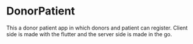 # DonorPatient

This a donor patient app in which donors and patient can register.
Client side is made with the flutter and the server side is made in the go.
